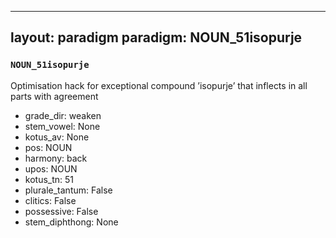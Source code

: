 
---
layout: paradigm
paradigm: NOUN_51isopurje
---
### ` NOUN_51isopurje `

Optimisation hack for exceptional compound ’isopurje’ that inflects in all parts with agreement
* grade_dir: weaken
* stem_vowel: None
* kotus_av: None
* pos: NOUN
* harmony: back
* upos: NOUN
* kotus_tn: 51
* plurale_tantum: False
* clitics: False
* possessive: False
* stem_diphthong: None

